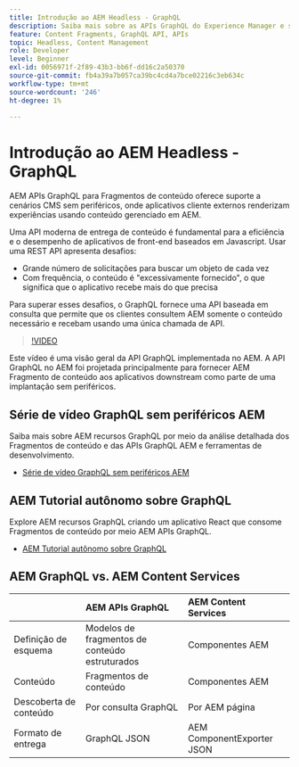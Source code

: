```yaml
---
title: Introdução ao AEM Headless - GraphQL
description: Saiba mais sobre as APIs GraphQL do Experience Manager e seus recursos.
feature: Content Fragments, GraphQL API, APIs
topic: Headless, Content Management
role: Developer
level: Beginner
exl-id: 0056971f-2f89-43b3-bb6f-dd16c2a50370
source-git-commit: fb4a39a7b057ca39bc4cd4a7bce02216c3eb634c
workflow-type: tm+mt
source-wordcount: '246'
ht-degree: 1%

---
```


# Introdução ao AEM Headless - GraphQL

AEM APIs GraphQL para Fragmentos de conteúdo oferece suporte a cenários CMS sem periféricos, onde aplicativos cliente externos renderizam experiências usando conteúdo gerenciado em AEM.

Uma API moderna de entrega de conteúdo é fundamental para a eficiência e o desempenho de aplicativos de front-end baseados em Javascript. Usar uma REST API apresenta desafios:

* Grande número de solicitações para buscar um objeto de cada vez
* Com frequência, o conteúdo é &quot;excessivamente fornecido&quot;, o que significa que o aplicativo recebe mais do que precisa

Para superar esses desafios, o GraphQL fornece uma API baseada em consulta que permite que os clientes consultem AEM somente o conteúdo necessário e recebam usando uma única chamada de API.

>[!VIDEO](https://video.tv.adobe.com/v/328618/?quality=12&learn=on)

Este vídeo é uma visão geral da API GraphQL implementada no AEM. A API GraphQL no AEM foi projetada principalmente para fornecer AEM Fragmento de conteúdo aos aplicativos downstream como parte de uma implantação sem periféricos.

## Série de vídeo GraphQL sem periféricos AEM

Saiba mais sobre AEM recursos GraphQL por meio da análise detalhada dos Fragmentos de conteúdo e das APIs GraphQL AEM e ferramentas de desenvolvimento.

* [Série de vídeo GraphQL sem periféricos AEM](./video-series/modeling-basics.md)

## AEM Tutorial autônomo sobre GraphQL

Explore AEM recursos GraphQL criando um aplicativo React que consome Fragmentos de conteúdo por meio AEM APIs GraphQL.

* [AEM Tutorial autônomo sobre GraphQL](./multi-step/overview.md)

## AEM GraphQL vs. AEM Content Services

|  | AEM APIs GraphQL | AEM Content Services |
|--------------------------------|:-----------------|:---------------------|
| Definição de esquema | Modelos de fragmentos de conteúdo estruturados | Componentes AEM |
| Conteúdo | Fragmentos de conteúdo | Componentes AEM |
| Descoberta de conteúdo | Por consulta GraphQL | Por AEM página |
| Formato de entrega | GraphQL JSON | AEM ComponentExporter JSON |
